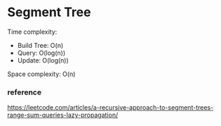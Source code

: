 # Segment Tree

Time complexity:

- Build Tree: O(n)
- Query: O(log(n))
- Update: O(log(n))

Space complexity: O(n)

### reference

https://leetcode.com/articles/a-recursive-approach-to-segment-trees-range-sum-queries-lazy-propagation/
